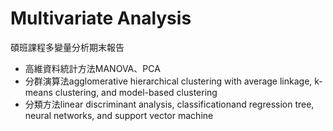 # Multivariate Analysis

碩班課程多變量分析期末報告
* 高維資料統計方法MANOVA、PCA
* 分群演算法agglomerative hierarchical clustering with average linkage, k-means clustering, and model-based clustering
* 分類方法linear discriminant analysis, classificationand regression tree, neural networks, and support vector machine
